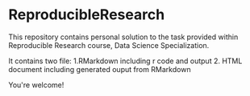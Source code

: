 # ReproducibleResearch

This repository contains personal solution to the task provided within Reproducible Research course, Data Science Specialization.

It contains two file:
1.RMarkdown including r code and output
2. HTML document including generated ouput from RMarkdown


You're welcome!

